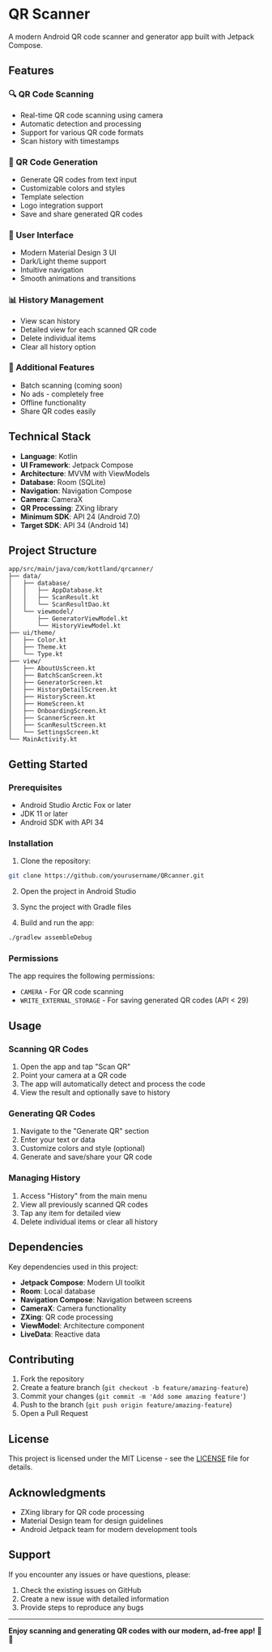 # QR Scanner

A modern Android QR code scanner and generator app built with Jetpack Compose.

## Features

### 🔍 QR Code Scanning
- Real-time QR code scanning using camera
- Automatic detection and processing
- Support for various QR code formats
- Scan history with timestamps

### 🎨 QR Code Generation
- Generate QR codes from text input
- Customizable colors and styles
- Template selection
- Logo integration support
- Save and share generated QR codes

### 📱 User Interface
- Modern Material Design 3 UI
- Dark/Light theme support
- Intuitive navigation
- Smooth animations and transitions

### 📊 History Management
- View scan history
- Detailed view for each scanned QR code
- Delete individual items
- Clear all history option

### 🚀 Additional Features
- Batch scanning (coming soon)
- No ads - completely free
- Offline functionality
- Share QR codes easily

## Technical Stack

- **Language**: Kotlin
- **UI Framework**: Jetpack Compose
- **Architecture**: MVVM with ViewModels
- **Database**: Room (SQLite)
- **Navigation**: Navigation Compose
- **Camera**: CameraX
- **QR Processing**: ZXing library
- **Minimum SDK**: API 24 (Android 7.0)
- **Target SDK**: API 34 (Android 14)

## Project Structure

```
app/src/main/java/com/kottland/qrcanner/
├── data/
│   ├── database/
│   │   ├── AppDatabase.kt
│   │   ├── ScanResult.kt
│   │   └── ScanResultDao.kt
│   └── viewmodel/
│       ├── GeneratorViewModel.kt
│       └── HistoryViewModel.kt
├── ui/theme/
│   ├── Color.kt
│   ├── Theme.kt
│   └── Type.kt
├── view/
│   ├── AboutUsScreen.kt
│   ├── BatchScanScreen.kt
│   ├── GeneratorScreen.kt
│   ├── HistoryDetailScreen.kt
│   ├── HistoryScreen.kt
│   ├── HomeScreen.kt
│   ├── OnboardingScreen.kt
│   ├── ScannerScreen.kt
│   ├── ScanResultScreen.kt
│   └── SettingsScreen.kt
└── MainActivity.kt
```

## Getting Started

### Prerequisites
- Android Studio Arctic Fox or later
- JDK 11 or later
- Android SDK with API 34

### Installation

1. Clone the repository:
```bash
git clone https://github.com/yourusername/QRcanner.git
```

2. Open the project in Android Studio

3. Sync the project with Gradle files

4. Build and run the app:
```bash
./gradlew assembleDebug
```

### Permissions

The app requires the following permissions:
- `CAMERA` - For QR code scanning
- `WRITE_EXTERNAL_STORAGE` - For saving generated QR codes (API < 29)

## Usage

### Scanning QR Codes
1. Open the app and tap "Scan QR"
2. Point your camera at a QR code
3. The app will automatically detect and process the code
4. View the result and optionally save to history

### Generating QR Codes
1. Navigate to the "Generate QR" section
2. Enter your text or data
3. Customize colors and style (optional)
4. Generate and save/share your QR code

### Managing History
1. Access "History" from the main menu
2. View all previously scanned QR codes
3. Tap any item for detailed view
4. Delete individual items or clear all history

## Dependencies

Key dependencies used in this project:

- **Jetpack Compose**: Modern UI toolkit
- **Room**: Local database
- **Navigation Compose**: Navigation between screens
- **CameraX**: Camera functionality
- **ZXing**: QR code processing
- **ViewModel**: Architecture component
- **LiveData**: Reactive data

## Contributing

1. Fork the repository
2. Create a feature branch (`git checkout -b feature/amazing-feature`)
3. Commit your changes (`git commit -m 'Add some amazing feature'`)
4. Push to the branch (`git push origin feature/amazing-feature`)
5. Open a Pull Request

## License

This project is licensed under the MIT License - see the [LICENSE](LICENSE) file for details.

## Acknowledgments

- ZXing library for QR code processing
- Material Design team for design guidelines
- Android Jetpack team for modern development tools

## Support

If you encounter any issues or have questions, please:
1. Check the existing issues on GitHub
2. Create a new issue with detailed information
3. Provide steps to reproduce any bugs

---

**Enjoy scanning and generating QR codes with our modern, ad-free app!** 📱✨
